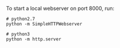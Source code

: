To start a local webserver on port 8000, run:

```
# python2.7
python -m SimpleHTTPWebserver

# python3
python -m http.server
```
